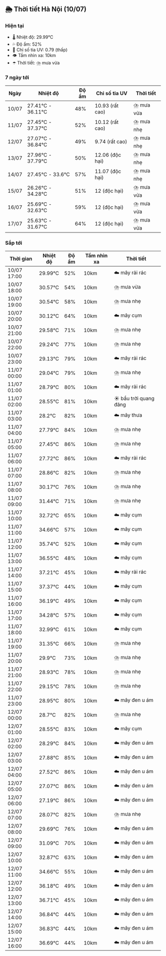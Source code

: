 ## 🌦️ Thời tiết Hà Nội (10/07)

### Hiện tại

- 🌡️ Nhiệt độ: 29.99℃
- 💦 Độ ẩm: 52%
- 🌟 Chỉ số tia UV: 0.79 (thấp)
- 👁️ Tầm nhìn xa: 10km
- ☂️ Thời tiết: ⛈️ mưa vừa

### 7 ngày tới

| Ngày | Nhiệt độ | Độ ẩm | Chỉ số tia UV | Thời tiết |
| --- | --- | --- | --- | --- |
| 10/07 | 27.41℃ - 36.11℃ | 48% | 10.93 (rất cao) | ⛈️ mưa vừa |
| 11/07 | 27.45℃ - 37.37℃ | 52% | 10.12 (rất cao) | ⛈️ mưa nhẹ |
| 12/07 | 27.07℃ - 36.84℃ | 49% | 9.74 (rất cao) | ⛈️ mưa nhẹ |
| 13/07 | 27.96℃ - 37.79℃ | 50% | 12.06 (độc hại) | ⛈️ mưa nhẹ |
| 14/07 | 27.45℃ - 33.6℃ | 57% | 11.07 (độc hại) | ⛈️ mưa nhẹ |
| 15/07 | 26.26℃ - 34.28℃ | 51% | 12 (độc hại) | ⛈️ mưa vừa |
| 16/07 | 25.69℃ - 32.63℃ | 59% | 12 (độc hại) | ⛈️ mưa vừa |
| 17/07 | 25.63℃ - 31.67℃ | 64% | 12 (độc hại) | ⛈️ mưa vừa |

### Sắp tới

| Thời gian | Nhiệt độ | Độ ẩm | Tầm nhìn xa | Thời tiết |
| --- | --- | --- | --- | --- |
| 10/07 17:00 | 29.99℃ | 52% | 10km | ☁️ mây rải rác |
| 10/07 18:00 | 30.57℃ | 54% | 10km | ⛈️ mưa vừa |
| 10/07 19:00 | 30.54℃ | 58% | 10km | ⛈️ mưa nhẹ |
| 10/07 20:00 | 30.12℃ | 64% | 10km | ☁️ mây cụm |
| 10/07 21:00 | 29.58℃ | 71% | 10km | ⛈️ mưa nhẹ |
| 10/07 22:00 | 29.24℃ | 77% | 10km | ⛈️ mưa nhẹ |
| 10/07 23:00 | 29.13℃ | 79% | 10km | ☁️ mây rải rác |
| 11/07 00:00 | 29.04℃ | 79% | 10km | ⛈️ mưa nhẹ |
| 11/07 01:00 | 28.79℃ | 80% | 10km | ☁️ mây rải rác |
| 11/07 02:00 | 28.55℃ | 81% | 10km | ☀️ bầu trời quang đãng |
| 11/07 03:00 | 28.2℃ | 82% | 10km | ☁️ mây thưa |
| 11/07 04:00 | 27.79℃ | 84% | 10km | ⛈️ mưa nhẹ |
| 11/07 05:00 | 27.45℃ | 86% | 10km | ⛈️ mưa nhẹ |
| 11/07 06:00 | 27.72℃ | 86% | 10km | ☁️ mây rải rác |
| 11/07 07:00 | 28.86℃ | 82% | 10km | ⛈️ mưa nhẹ |
| 11/07 08:00 | 30.17℃ | 76% | 10km | ⛈️ mưa nhẹ |
| 11/07 09:00 | 31.44℃ | 71% | 10km | ⛈️ mưa nhẹ |
| 11/07 10:00 | 32.72℃ | 65% | 10km | ☁️ mây cụm |
| 11/07 11:00 | 34.66℃ | 57% | 10km | ☁️ mây cụm |
| 11/07 12:00 | 35.74℃ | 52% | 10km | ☁️ mây cụm |
| 11/07 13:00 | 36.55℃ | 48% | 10km | ☁️ mây cụm |
| 11/07 14:00 | 37.21℃ | 45% | 10km | ☁️ mây rải rác |
| 11/07 15:00 | 37.37℃ | 44% | 10km | ☁️ mây cụm |
| 11/07 16:00 | 36.19℃ | 49% | 10km | ☁️ mây cụm |
| 11/07 17:00 | 34.28℃ | 57% | 10km | ☁️ mây cụm |
| 11/07 18:00 | 32.99℃ | 61% | 10km | ☁️ mây cụm |
| 11/07 19:00 | 31.35℃ | 66% | 10km | ⛈️ mưa nhẹ |
| 11/07 20:00 | 29.9℃ | 73% | 10km | ⛈️ mưa nhẹ |
| 11/07 21:00 | 28.93℃ | 78% | 10km | ⛈️ mưa nhẹ |
| 11/07 22:00 | 29.15℃ | 78% | 10km | ⛈️ mưa nhẹ |
| 11/07 23:00 | 28.95℃ | 80% | 10km | ☁️ mây đen u ám |
| 12/07 00:00 | 28.7℃ | 82% | 10km | ⛈️ mưa nhẹ |
| 12/07 01:00 | 28.55℃ | 83% | 10km | ☁️ mây cụm |
| 12/07 02:00 | 28.29℃ | 84% | 10km | ☁️ mây đen u ám |
| 12/07 03:00 | 27.88℃ | 85% | 10km | ☁️ mây đen u ám |
| 12/07 04:00 | 27.52℃ | 86% | 10km | ☁️ mây đen u ám |
| 12/07 05:00 | 27.07℃ | 86% | 10km | ☁️ mây đen u ám |
| 12/07 06:00 | 27.19℃ | 86% | 10km | ☁️ mây đen u ám |
| 12/07 07:00 | 28.07℃ | 82% | 10km | ⛈️ mưa nhẹ |
| 12/07 08:00 | 29.69℃ | 76% | 10km | ☁️ mây đen u ám |
| 12/07 09:00 | 31.09℃ | 70% | 10km | ☁️ mây đen u ám |
| 12/07 10:00 | 32.87℃ | 63% | 10km | ☁️ mây đen u ám |
| 12/07 11:00 | 34.66℃ | 55% | 10km | ☁️ mây đen u ám |
| 12/07 12:00 | 36.18℃ | 49% | 10km | ☁️ mây đen u ám |
| 12/07 13:00 | 36.71℃ | 45% | 10km | ☁️ mây đen u ám |
| 12/07 14:00 | 36.84℃ | 44% | 10km | ☁️ mây đen u ám |
| 12/07 15:00 | 36.83℃ | 44% | 10km | ☁️ mây đen u ám |
| 12/07 16:00 | 36.69℃ | 44% | 10km | ☁️ mây đen u ám |
